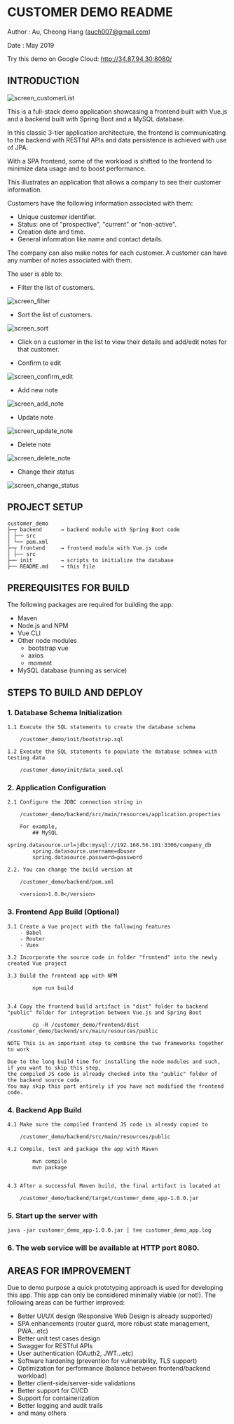 # CUSTOMER DEMO README

Author	: Au, Cheong Hang (auch007@gmail.com)

Date	: May 2019	

Try this demo on Google Cloud: http://34.87.94.30:8080/


## INTRODUCTION

![screen_customerList](screenshots/screen_customerList.png)

This is a full-stack demo application showcasing a frontend built with Vue.js and a backend built with Spring Boot and a MySQL database.

In this classic 3-tier application architecture, the frontend is communicating to the backend with RESTful APIs and data persistence is achieved with use of JPA.

With a SPA frontend, some of the workload is shifted to the frontend to minimize data usage and to boost performance.

This illustrates an application that allows a company to see their customer information.

Customers have the following information associated with them:
- Unique customer identifier.
- Status: one of "prospective", "current" or "non-active".
- Creation date and time.
- General information like name and contact details.

The company can also make notes for each customer. A customer can have any number of notes associated with them.

The user is able to:
- Filter the list of customers.

![screen_filter](screenshots/screen_filter.png)

- Sort the list of customers.

![screen_sort](screenshots/screen_sort.png)


- Click on a customer in the list to view their details and add/edit notes for that customer.

- Confirm to edit

![screen_confirm_edit](screenshots/screen_confirm_edit.png)

- Add new note

![screen_add_note](screenshots/screen_add_note.png)

- Update note

![screen_update_note](screenshots/screen_update_note.png)

- Delete note

![screen_delete_note](screenshots/screen_delete_note.png)


- Change their status

![screen_change_status](screenshots/screen_change_status.png)


## PROJECT SETUP

```
customer_demo
├─┬ backend      → backend module with Spring Boot code
│ ├── src
│ └── pom.xml
├─┬ frontend     → frontend module with Vue.js code
│ ├── src
├── init         → scripts to initialize the database
├── README.md    → this file
```

## PREREQUISITES FOR BUILD

The following packages are required for building the app:
- Maven
- Node.js and NPM
- Vue CLI
- Other node modules
	- bootstrap vue
	- axios
	- moment
- MySQL database (running as service)


## STEPS TO BUILD AND DEPLOY

### 1. Database Schema Initialization

	1.1 Execute the SQL statements to create the database schema
	
		/customer_demo/init/bootstrap.sql

	1.2 Execute the SQL statements to populate the database schmea with testing data
	
		/customer_demo/init/data_seed.sql


### 2. Application Configuration
	
	2.1 Configure the JDBC connection string in
	
		/customer_demo/backend/src/main/resources/application.properties
	
		For example,	
			## MySQL
			spring.datasource.url=jdbc:mysql://192.168.56.101:3306/company_db
			spring.datasource.username=dbuser
			spring.datasource.password=password

	2.2. You can change the build version at
		
		/customer_demo/backend/pom.xml
		
		<version>1.0.0</version>

			
### 3. Frontend App Build (Optional)
	
	3.1 Create a Vue project with the following features
		- Babel
		- Router
		- Vuex

	3.2 Incorporate the source code in folder "frontend" into the newly created Vue project

	3.3 Build the frontend app with NPM
			
			npm run build
			

	3.4 Copy the frontend build artifact in "dist" folder to backend "public" folder for integration between Vue.js and Spring Boot
			
			cp -R /customer_demo/frontend/dist /customer_demo/backend/src/main/resources/public
			
	NOTE This is an important step to combine the two frameworks together to work
				
	Due to the long build time for installing the node modules and such, if you want to skip this step, 
	the compiled JS code is already checked into the "public" folder of the backend source code. 
	You may skip this part entirely if you have not modified the frontend code.
			

### 4. Backend App Build
	
	4.1 Make sure the compiled frontend JS code is already copied to
	
		/customer_demo/backend/src/main/resources/public
	
	4.2 Compile, test and package the app with Maven
			
			mvn compile
			mvn package
			

	4.3 After a successful Maven build, the final artifact is located at 
	
		/customer_demo/backend/target/customer_demo_app-1.0.0.jar

		
### 5. Start up the server with
	
	java -jar customer_demo_app-1.0.0.jar | tee customer_demo_app.log
	

### 6. The web service will be available at HTTP port 8080.


## AREAS FOR IMPROVEMENT

Due to demo purpose a quick prototyping approach is used for developing this app. This app can only be considered minimally viable (or not!). The following areas can be further improved:

- Better UI/UX design (Responsive Web Design is already supported)
- SPA enhancements (router guard, more robust state management, PWA...etc)
- Better unit test cases design
- Swagger for RESTful APIs
- User authentication	(OAuth2, JWT...etc)
- Software hardening	(prevention for vulnerability, TLS support)
- Optimization for performance (balance between frontend/backend workload)
- Better client-side/server-side validations
- Better support for CI/CD
- Support for containerization
- Better logging and audit trails
- and many others